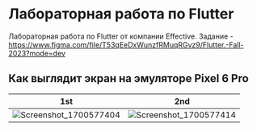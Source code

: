 # Лабораторная работа по Flutter

Лабораторная работа по Flutter от компании Effective. Задание - https://www.figma.com/file/T53qEeDxWunzfRMuqRGvz9/Flutter.-Fall-2023?mode=dev

## Как выглядит экран на эмуляторе Pixel 6 Pro
|1st | 2nd |
|:--:|:--:|
|![Screenshot_1700577404](https://github.com/DeVoytinc/Sberbank_lab/assets/89654464/ec407dbc-7061-4569-8f54-606d1772a7aa)|![Screenshot_1700577414](https://github.com/DeVoytinc/Sberbank_lab/assets/89654464/e8d3ae61-d4c2-4c40-9536-a4c8725b325f)|\



